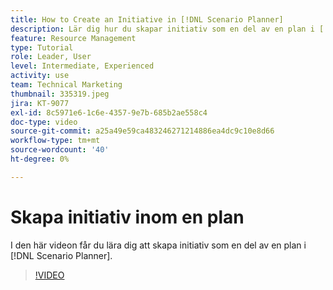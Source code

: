 ```yaml
---
title: How to Create an Initiative in [!DNL Scenario Planner]
description: Lär dig hur du skapar initiativ som en del av en plan i [!DNL Scenario Planner].
feature: Resource Management
type: Tutorial
role: Leader, User
level: Intermediate, Experienced
activity: use
team: Technical Marketing
thumbnail: 335319.jpeg
jira: KT-9077
exl-id: 8c5971e6-1c6e-4357-9e7b-685b2ae558c4
doc-type: video
source-git-commit: a25a49e59ca483246271214886ea4dc9c10e8d66
workflow-type: tm+mt
source-wordcount: '40'
ht-degree: 0%

---
```


# Skapa initiativ inom en plan

I den här videon får du lära dig att skapa initiativ som en del av en plan i [!DNL Scenario Planner].

>[!VIDEO](https://video.tv.adobe.com/v/335319/?quality=12&learn=on)
